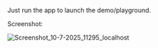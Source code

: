 Just run the app to launch the demo/playground.

Screenshot:

![Screenshot_10-7-2025_11295_localhost](https://github.com/user-attachments/assets/106e02f8-5b7a-4a02-9748-b5fc1f540168)
